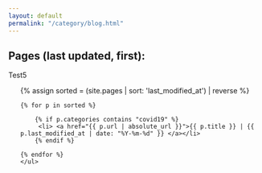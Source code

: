 ```yaml
---
layout: default
permalink: "/category/blog.html"
---
```


<h2>Pages (last updated, first):</h2>
Test5

<ul>
	{% assign sorted = (site.pages | sort: 'last_modified_at') | reverse %}

	{% for p in sorted %}

		{% if p.categories contains "covid19" %}
	  	 <li> <a href="{{ p.url | absolute_url }}">{{ p.title }} | {{ p.last_modified_at | date: "%Y-%m-%d" }} </a></li>
		{% endif %}

 	{% endfor %}
	</ul>




